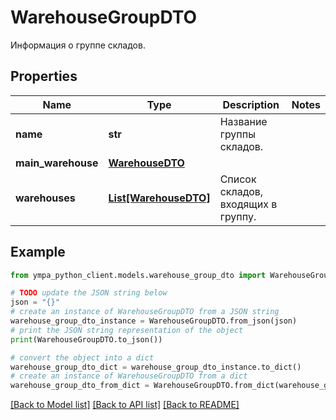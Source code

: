 # WarehouseGroupDTO

Информация о группе складов.

## Properties

Name | Type | Description | Notes
------------ | ------------- | ------------- | -------------
**name** | **str** | Название группы складов. | 
**main_warehouse** | [**WarehouseDTO**](WarehouseDTO.md) |  | 
**warehouses** | [**List[WarehouseDTO]**](WarehouseDTO.md) | Список складов, входящих в группу. | 

## Example

```python
from ympa_python_client.models.warehouse_group_dto import WarehouseGroupDTO

# TODO update the JSON string below
json = "{}"
# create an instance of WarehouseGroupDTO from a JSON string
warehouse_group_dto_instance = WarehouseGroupDTO.from_json(json)
# print the JSON string representation of the object
print(WarehouseGroupDTO.to_json())

# convert the object into a dict
warehouse_group_dto_dict = warehouse_group_dto_instance.to_dict()
# create an instance of WarehouseGroupDTO from a dict
warehouse_group_dto_from_dict = WarehouseGroupDTO.from_dict(warehouse_group_dto_dict)
```
[[Back to Model list]](../README.md#documentation-for-models) [[Back to API list]](../README.md#documentation-for-api-endpoints) [[Back to README]](../README.md)


